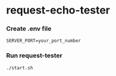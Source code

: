 # request-echo-tester

### Create .env file
```shell
SERVER_PORT=your_port_number
```

### Run request-tester
```shell
./start.sh
```
